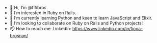 - 👋 Hi, I’m @fifibros
- 👀 I’m interested in Ruby on Rails.
- 🌱 I’m currently learning Python and keen to learn JavaScript and Elixir.
- 💞️ I’m looking to collaborate on Ruby on Rails and Python projects!
- 📫 How to reach me:
     LinkedIn: https://www.linkedin.com/in/fiona-brosnan/

<!---
fifibros/fifibros is a ✨ special ✨ repository because its `README.md` (this file) appears on your GitHub profile.
You can click the Preview link to take a look at your changes.
--->
